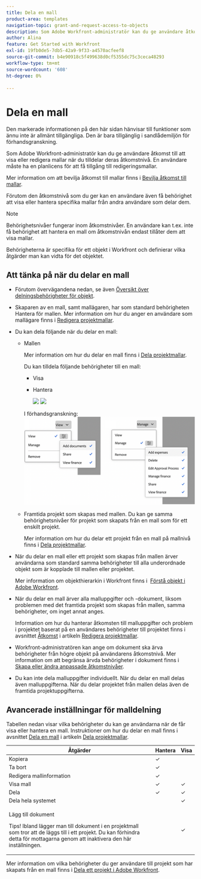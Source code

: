 ```yaml
---
title: Dela en mall
product-area: templates
navigation-topic: grant-and-request-access-to-objects
description: Som Adobe Workfront-administratör kan du ge användare åtkomst till att visa eller redigera mallar när du tilldelar deras åtkomstnivå. En användare måste ha en planlicens för att få tillgång till redigeringsmallar.
author: Alina
feature: Get Started with Workfront
exl-id: 19fb0de5-7db5-42a9-9f33-a4570acfeef8
source-git-commit: b4e90918c5f499638d0cf5355dc75c3ceca48293
workflow-type: tm+mt
source-wordcount: '608'
ht-degree: 0%

---
```


# Dela en mall

<span class="preview">Den markerade informationen på den här sidan hänvisar till funktioner som ännu inte är allmänt tillgängliga. Den är bara tillgänglig i sandlådemiljön för förhandsgranskning.</span>

Som Adobe Workfront-administratör kan du ge användare åtkomst till att visa eller redigera mallar när du tilldelar deras åtkomstnivå. En användare måste ha en planlicens för att få tillgång till redigeringsmallar.

Mer information om att bevilja åtkomst till mallar finns i [Bevilja åtkomst till mallar](../../administration-and-setup/add-users/configure-and-grant-access/grant-access-templates.md).

Förutom den åtkomstnivå som du ger kan en användare även få behörighet att visa eller hantera specifika mallar från andra användare som delar dem.

>[!NOTE]
>
>Behörighetsnivåer fungerar inom åtkomstnivåer. En användare kan t.ex. inte få behörighet att hantera en mall om åtkomstnivån endast tillåter dem att visa mallar.

Behörigheterna är specifika för ett objekt i Workfront och definierar vilka åtgärder man kan vidta för det objektet.

## Att tänka på när du delar en mall

* Förutom övervägandena nedan, se även [Översikt över delningsbehörigheter för objekt](../../workfront-basics/grant-and-request-access-to-objects/sharing-permissions-on-objects-overview.md).
* Skaparen av en mall, samt mallägaren, har som standard behörigheten Hantera för mallen. Mer information om hur du anger en användare som mallägare finns i [Redigera projektmallar](../../manage-work/projects/create-and-manage-templates/edit-templates.md).
* Du kan dela följande när du delar en mall:

   * Mallen

     Mer information om hur du delar en mall finns i [Dela projektmallar](../../manage-work/projects/create-and-manage-templates/share-project-template.md).

     Du kan tilldela följande behörigheter till en mall:

      * Visa
      * Hantera

        ![](assets/view-on-template-262x221.png) ![](assets/manage-on-template-225x280.png)

     <span class="preview">I förhandsgranskning:
     ![](assets/template-permissions.png)
  </span>

   * Framtida projekt som skapas med mallen. Du kan ge samma behörighetsnivåer för projekt som skapats från en mall som för ett enskilt projekt. 

     Mer information om hur du delar ett projekt från en mall på mallnivå finns i [Dela projektmallar](../../manage-work/projects/create-and-manage-templates/share-project-template.md).

* När du delar en mall eller ett projekt som skapas från mallen ärver användarna som standard samma behörigheter till alla underordnade objekt som är kopplade till mallen eller projektet.

  Mer information om objekthierarkin i Workfront finns i  [Förstå objekt i Adobe Workfront](../../workfront-basics/navigate-workfront/workfront-navigation/understand-objects.md).

* När du delar en mall ärver alla malluppgifter och -dokument, liksom problemen med det framtida projekt som skapas från mallen, samma behörigheter, om inget annat anges.

  Information om hur du hanterar åtkomsten till malluppgifter och problem i projektet baserat på en användares behörigheter till projektet finns i avsnittet [Åtkomst](../../manage-work/projects/create-and-manage-templates/edit-templates.md#access) i artikeln [Redigera projektmallar](../../manage-work/projects/create-and-manage-templates/edit-templates.md).

* Workfront-administratören kan ange om dokument ska ärva behörigheter från högre objekt på användarens åtkomstnivå. Mer information om att begränsa ärvda behörigheter i dokument finns i [Skapa eller ändra anpassade åtkomstnivåer](../../administration-and-setup/add-users/configure-and-grant-access/create-modify-access-levels.md).

* Du kan inte dela malluppgifter individuellt. När du delar en mall delas även malluppgifterna. När du delar projektet från mallen delas även de framtida projektuppgifterna.

<!--
<div data-mc-conditions="QuicksilverOrClassic.Draft mode">
<h2>Share a template</h2>
<p>(NOTE: drafted because this is also linked above: Share project templates >> which is an article in the Manage Work section>> Templates)&nbsp;</p>
<ol>
<li value="1"> <p>Go to the template you want to share with other entities, click <strong>Template Actions</strong>, then <strong>Template Sharing</strong>.<br>Or</p> <p>Navigate to a list of templates, and select multiple templates from the list, then click <strong>Share Template</strong>.</p> <note type="note">
If you select multiple templates, you cannot view who already has permissions to the individual templates.
</note> </li>
<li value="2"> <p>Start typing the name of a user, group, team, job role, or company that you want to share the template with in the <strong>Give template access to</strong> or <strong>Edit template access for</strong> fields.</p> <p>Select them when they appear in the list.</p> <note type="tip">
You can share an object only with active users, teams,
<span>roles,</span> or companies.
</note> </li>
<li value="3">From the drop-down menu, select which level of permissions you want to grant:<br>
<ul>
<li><p><strong>View it</strong>: Users with these permissions are able to view the template and create a project using it, or attach it to an existing project.</p><p><img src="assets/template-permissions-350x197.png" alt="template_permissions.png" style="width: 350;height: 197;"></p></li>
<li><strong>Manage it</strong>: Users with these permissions are able to edit or delete the template.</li>
</ul></li>
<li value="4">(Optional) Click <strong>Advanced Settings</strong> to fine-tune your settings for each level of permissions.</li>
<li value="5">Click <strong>Save</strong>.</li>
</ol>
<h2>Share a project at the template level</h2>
<p>You can share the future projects that are created using a template with users at the template level.</p>
<ol>
<li value="1"> <p>Go to the template whose future projects you want to share with other entities, click <strong>Template Actions</strong>, then <strong>Project Sharing</strong>.</p> <p>Or</p> <p>Navigate to a list of templates, and select multiple templates from the list, then click <strong>Share Project</strong>.</p> <note type="note">
If you select multiple templates, you cannot view who already has project permissions to the individual templates.
</note> </li>
<li value="2"> <p>Start typing and then select the name of a user, group, team, job role, or company with whom you want to share future projects created from the template in the <strong>Give project access to</strong> or <strong>Edit template access for</strong> fields.</p> <note type="tip">
You can share an object only with active users, teams,
<span>roles,</span> or companies.
</note> </li>
<li value="3">From the drop-down menu, select which level of permissions you want to grant.<br>Select from the following:<br>
<ul>
<li><strong>No access</strong>: You can specify which users will not have any access to the template.<br>This option is available only when bulk sharing projects from templates.&nbsp;</li>
<li><strong>View</strong>: Users with these permissions can view projects created from the template.</li>
<li><strong>Contribute</strong>: Users with these permissions can contribute to projects created from the template&nbsp;</li>
<li><strong>Manage</strong>: Users with these permissions can manage or delete projects created from this template.<br><img src="assets/share-project-from-template-350x268.png" alt="share_project_from_template.png" style="width: 350;height: 268;"></li>
</ul></li>
<li value="4">(Optional) Click <strong>Advanced Settings</strong> to fine-tune your settings for each level of permissions. </li>
<li value="5">Click <strong>Save</strong>.</li>
</ol>
</div>
-->

## Avancerade inställningar för malldelning

Tabellen nedan visar vilka behörigheter du kan ge användarna när de får visa eller hantera en mall. Instruktioner om hur du delar en mall finns i avsnittet [Dela en mall](../../manage-work/projects/create-and-manage-templates/share-project-template.md#share) i artikeln [Dela projektmallar](../../manage-work/projects/create-and-manage-templates/share-project-template.md).

<table style="table-layout:auto"> 
 <col> 
 <col> 
 <col> 
 <thead> 
  <tr> 
   <th>Åtgärder</th> 
   <th>Hantera</th> 
   <th>Visa</th> 
  </tr> 
 </thead> 
 <tbody> 
  <tr> 
   <td>Kopiera</td> 
   <td>✓</td> 
   <td> </td> 
  </tr> 
  <tr> 
   <td>Ta bort</td> 
   <td>✓</td> 
   <td> </td> 
  </tr> 
  <tr> 
   <td>Redigera mallinformation</td> 
   <td>✓</td> 
   <td> </td> 
  </tr> 
  <tr> 
   <td>Visa mall</td> 
   <td>✓</td> 
   <td>✓</td> 
  </tr> 
  <tr> 
   <td>Dela</td> 
   <td>✓</td> 
   <td>✓</td> 
  </tr> 
  <tr> 
   <td>Dela hela systemet</td> 
   <td> </td> 
   <td>✓</td> 
  </tr> 
  <tr data-mc-conditions=""> 
   <td> <p>Lägg till dokument</p> <p>Tips! Ibland lägger man till dokument i en projektmall som tror att de läggs till i ett projekt. Du kan förhindra detta för mottagarna genom att inaktivera den här inställningen.</p> </td> 
   <td> </td> 
   <td>✓</td> 
  </tr> 
 </tbody> 
</table>

Mer information om vilka behörigheter du ger användare till projekt som har skapats från en mall finns i [Dela ett projekt i Adobe Workfront](../../workfront-basics/grant-and-request-access-to-objects/share-a-project.md).

